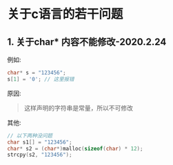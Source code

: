 # 关于c语言的若干问题

## 1. 关于char* 内容不能修改-2020.2.24

例如:

```c
char* s = "123456";
s[1] = '0'; // 这里报错
```

原因:

>这样声明的字符串是常量，所以不可修改

其他:

```c
// 以下两种没问题
char s1[] = "123456";
char* s2 = (char*)malloc(sizeof(char) * 12);
strcpy(s2, "123456");
```



